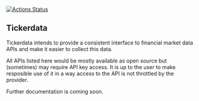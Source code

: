 [![Actions Status](https://github.com/kai490952010/tickerdata/workflows/Build/badge.svg)](https://github.com/kai490952010/tickerdata/actions)

Tickerdata
----------

Tickerdata intends to provide a consistent interface to financial market data APIs and make it easier to collect this data.

All APIs listed here would be mostly available as open source but (sometimes) may require API key access.
It is up to the user to make resposible use of it in a way access to the API is not throttled by the provider.

Further documentation is coming soon.
